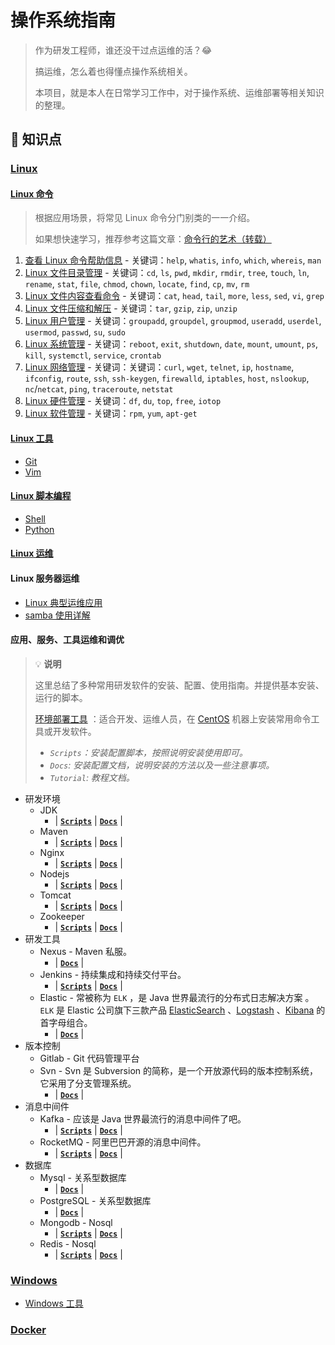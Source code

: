 # 操作系统指南

> 作为研发工程师，谁还没干过点运维的活？:joy:
>
> 搞运维，怎么着也得懂点操作系统相关。
>
> 本项目，就是本人在日常学习工作中，对于操作系统、运维部署等相关知识的整理。

## :memo: 知识点

### [Linux](docs/linux)

#### [Linux 命令](docs/linux/cli)

> 根据应用场景，将常见 Linux 命令分门别类的一一介绍。
>
> 如果想快速学习，推荐参考这篇文章：[命令行的艺术（转载）](docs/linux/cli/命令行的艺术.md)

1. [查看 Linux 命令帮助信息](docs/linux/cli/01.查看Linux命令帮助信息.md) - 关键词：`help`, `whatis`, `info`, `which`, `whereis`, `man`
2. [Linux 文件目录管理](docs/linux/cli/02.Linux文件目录管理.md) - 关键词：`cd`, `ls`, `pwd`, `mkdir`, `rmdir`, `tree`, `touch`, `ln`, `rename`, `stat`, `file`, `chmod`, `chown`, `locate`, `find`, `cp`, `mv`, `rm`
3. [Linux 文件内容查看命令](docs/linux/cli/03.Linux文件内容查看编辑.md) - 关键词：`cat`, `head`, `tail`, `more`, `less`, `sed`, `vi`, `grep`
4. [Linux 文件压缩和解压](docs/linux/cli/04.Linux文件压缩和解压.md) - 关键词：`tar`, `gzip`, `zip`, `unzip`
5. [Linux 用户管理](docs/linux/cli/05.Linux用户管理.md) - 关键词：`groupadd`, `groupdel`, `groupmod`, `useradd`, `userdel`, `usermod`, `passwd`, `su`, `sudo`
6. [Linux 系统管理](docs/linux/cli/06.Linux系统管理.md) - 关键词：`reboot`, `exit`, `shutdown`, `date`, `mount`, `umount`, `ps`, `kill`, `systemctl`, `service`, `crontab`
7. [Linux 网络管理](docs/linux/cli/07.Linux网络管理.md) - 关键词：关键词：`curl`, `wget`, `telnet`, `ip`, `hostname`, `ifconfig`, `route`, `ssh`, `ssh-keygen`, `firewalld`, `iptables`, `host`, `nslookup`, `nc`/`netcat`, `ping`, `traceroute`, `netstat`
8. [Linux 硬件管理](docs/linux/cli/08.Linux硬件管理.md) - 关键词：`df`, `du`, `top`, `free`, `iotop`
9. [Linux 软件管理](docs/linux/cli/09.Linux软件管理.md) - 关键词：`rpm`, `yum`, `apt-get`

#### [Linux 工具](docs/linux/tool)

- [Git](docs/linux/tool/git)
- [Vim](docs/linux/tool/vim.md)

#### [Linux 脚本编程](docs/linux/scripts)

- [Shell](docs/linux/scripts/shell.md)
- [Python](docs/linux/scripts/python.md)

#### [Linux 运维](docs/linux/ops)

#### Linux 服务器运维

- [Linux 典型运维应用](docs/linux/ops/linux典型运维应用.md)
- [samba 使用详解](docs/linux/ops/samba使用详解.md)

#### 应用、服务、工具运维和调优

> :bulb: **说明**
>
> 这里总结了多种常用研发软件的安装、配置、使用指南。并提供基本安装、运行的脚本。
>
> [环境部署工具](https://github.com/dunwu/os-tutorial/tree/master/codes/deploy) ：适合开发、运维人员，在 [CentOS](https://www.centos.org/) 机器上安装常用命令工具或开发软件。
>
> - _`Scripts`：安装配置脚本，按照说明安装使用即可。_
> - _`Docs`: 安装配置文档，说明安装的方法以及一些注意事项。_
> - _`Tutorial`: 教程文档。_

- 研发环境
  - JDK
    - | [**`Scripts`**](https://github.com/dunwu/os-tutorial/tree/master/codes/linux/ops/service/jdk) | [**`Docs`**](docs/linux/ops/service/jdk.md) |
  - Maven
    - | [**`Scripts`**](https://github.com/dunwu/os-tutorial/tree/master/codes/linux/ops/service/maven) | [**`Docs`**](https://github.com/dunwu/javastack/tree/master/docs/javatool/build/maven) |
  - Nginx
    - | [**`Scripts`**](https://github.com/dunwu/os-tutorial/tree/master/codes/linux/ops/service/nginx) | [**`Docs`**](https://github.com/dunwu/nginx-tutorial) |
  - Nodejs
    - | [**`Scripts`**](https://github.com/dunwu/os-tutorial/tree/master/codes/linux/ops/service/nodejs) | [**`Docs`**](docs/linux/ops/service/nodejs.md) |
  - Tomcat
    - | [**`Scripts`**](https://github.com/dunwu/os-tutorial/tree/master/codes/linux/ops/service/tomcat) | [**`Docs`**](docs/linux/ops/service/tomcat.md) |
  - Zookeeper
    - | [**`Scripts`**](https://github.com/dunwu/os-tutorial/tree/master/codes/linux/ops/service/zookeeper) | [**`Docs`**](docs/linux/ops/service/zookeeper.md) |
- 研发工具
  - Nexus - Maven 私服。
    - | [**`Docs`**](docs/linux/ops/service/nexus.md) |
  - Jenkins - 持续集成和持续交付平台。
    - | [**`Scripts`**](https://github.com/dunwu/os-tutorial/tree/master/codes/linux/ops/service/jenkins) | [**`Docs`**](docs/linux/ops/service/jenkins.md) |
  - Elastic - 常被称为 `ELK` ，是 Java 世界最流行的分布式日志解决方案 。 `ELK` 是 Elastic 公司旗下三款产品 [ElasticSearch](https://www.elastic.co/products/elasticsearch) 、[Logstash](https://www.elastic.co/products/logstash) 、[Kibana](https://www.elastic.co/products/kibana) 的首字母组合。
    - | [**`Docs`**](docs/linux/ops/service/elastic) |
- 版本控制
  - Gitlab - Git 代码管理平台
  - Svn - Svn 是 Subversion 的简称，是一个开放源代码的版本控制系统，它采用了分支管理系统。
    - | [**`Docs`**](docs/linux/ops/service/svn.md) |
- 消息中间件
  - Kafka - 应该是 Java 世界最流行的消息中间件了吧。
    - | [**`Scripts`**](https://github.com/dunwu/os-tutorial/tree/master/codes/linux/ops/service/kafka) | [**`Docs`**](docs/linux/ops/service/kafka.md) |
  - RocketMQ - 阿里巴巴开源的消息中间件。
    - | [**`Scripts`**](https://github.com/dunwu/os-tutorial/tree/master/codes/linux/ops/service/rocketmq) | [**`Docs`**](docs/linux/ops/service/rocketmq.md) |
- 数据库
  - Mysql - 关系型数据库
    - | [**`Docs`**](https://github.com/dunwu/database/blob/master/docs/mysql/install-mysql.md) |
  - PostgreSQL - 关系型数据库
    - | [**`Docs`**](https://github.com/dunwu/database/blob/master/docs/postgresql.md#安装) |
  - Mongodb - Nosql
    - | [**`Scripts`**](https://github.com/dunwu/os-tutorial/tree/master/codes/linux/ops/service/mongodb) | [**`Docs`**](https://github.com/dunwu/database/blob/master/docs/mongodb/install-mongodb.md) |
  - Redis - Nosql
    - | [**`Scripts`**](https://github.com/dunwu/os-tutorial/tree/master/codes/linux/ops/service/redis) | [**`Docs`**](https://github.com/dunwu/database/blob/master/docs/redis/install-redis.md) |

### [Windows](docs/windows)

- [Windows 工具](docs/windows/Windows工具.md)

### [Docker](docs/docker)
